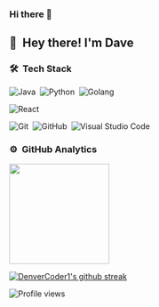 ### Hi there 👋

<!--
**Daveo24/Daveo24** is a ✨ _special_ ✨ repository because its `README.md` (this file) appears on your GitHub profile.

Here are some ideas to get you started:

- 🔭 I’m currently working on ...
- 🌱 I’m currently learning ...
- 👯 I’m looking to collaborate on ...
- 🤔 I’m looking for help with ...
- 💬 Ask me about ...
- 📫 How to reach me: ...
- 😄 Pronouns: ...
- ⚡ Fun fact: ...
-->


 ## 👋 &nbsp;Hey there! I'm Dave 
 

### 🛠 &nbsp;Tech Stack
![Java](https://img.shields.io/badge/-Java-05122A?style=flat&logo=Java&logoColor=FFA518)&nbsp;
![Python](https://img.shields.io/badge/-Python-05122A?style=flat&logo=python)&nbsp;
![Golang](https://img.shields.io/badge/-Golang-05122A?style=flat&logo=golang)&nbsp;

![React](https://img.shields.io/badge/-React-05122A?style=flat&logo=react)&nbsp;

![Git](https://img.shields.io/badge/-Git-05122A?style=flat&logo=git)&nbsp;
![GitHub](https://img.shields.io/badge/-GitHub-05122A?style=flat&logo=github)&nbsp;
![Visual Studio Code](https://img.shields.io/badge/-Visual%20Studio%20Code-05122A?style=flat&logo=visual-studio-code&logoColor=007ACC)&nbsp;

### ⚙️ &nbsp;GitHub Analytics

<p align=none>
<a href="https://github.com/Daveo24">
  <img height="180em" column ="250em" src="https://daveo24-github-readme-stats.vercel.app/api?username=Daveo24&show_icons=true&theme=algolia&include_all_commits=true&count_private=true"/>
  <!-- <img height="180em" src="https://github-readme-stats-eight-theta.vercel.app/api/top-langs/?username=Daveo24&layout=compact&langs_count=8&theme=algolia"/>
</a> -->
</p>

 
<!-- [![Daves's top languages](https://daveo24-github-readme-stats.vercel.app/api/top-langs/?username=Daveo24&theme=blue-green&count_private=true)](https://github.com/anuraghazra/github-readme-stats) -->
 
[![DenverCoder1's github streak](https://github-readme-streak-stats.herokuapp.com/?user=Daveo24&theme=blue-green)](https://github.com/DenverCoder1/github-readme-streak-stats) 
 
 ![Profile views](https://gpvc.arturio.dev/Daveo24)


